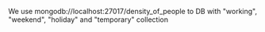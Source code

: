 We use mongodb://localhost:27017/density_of_people to DB
with "working", "weekend", "holiday" and "temporary" collection